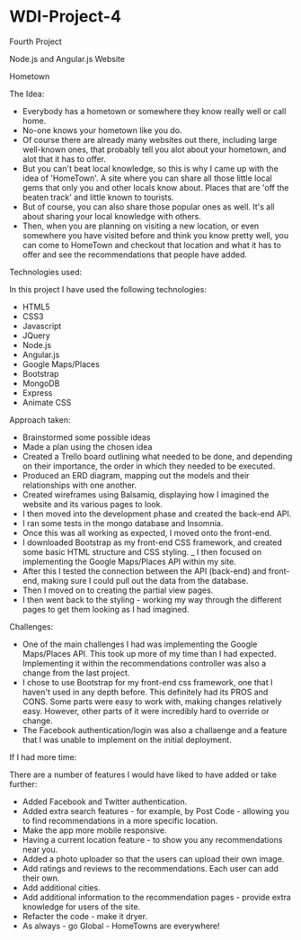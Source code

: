 # WDI-Project-4 #

Fourth Project

Node.js and Angular.js Website

Hometown


The Idea:

- Everybody has a hometown or somewhere they know really well or call home.
- No-one knows your hometown like you do. 
- Of course there are already many websites out there, including large well-known ones, that probably tell you alot about your hometown, and alot that it has to offer.
- But you can't beat local knowledge, so this is why I came up with the idea of 'HomeTown'. A site where you can share all those little local gems that only you and other locals know about. Places that are 'off the beaten track' and little known to tourists.
- But of course, you can also share those popular ones as well. It's all about sharing your local knowledge with others.
- Then, when you are planning on visiting a new location, or even somewhere you have visited before and think you know pretty well, you can come to HomeTown and checkout that location and what it has to offer and see the recommendations that people have added.


Technologies used:

In this project I have used the following technologies:

- HTML5
- CSS3
- Javascript
- JQuery
- Node.js
- Angular.js
- Google Maps/Places
- Bootstrap
- MongoDB
- Express
- Animate CSS


Approach taken:

- Brainstormed some possible ideas
- Made a plan using the chosen idea
- Created a Trello board outlining what needed to be done, and depending on their importance, the order in which they needed to be executed.
- Produced an ERD diagram, mapping out the models and their relationships with one another.
- Created wireframes using Balsamiq, displaying how I imagined the website and its various pages to look.
- I then moved into the development phase and created the back-end API.
- I ran some tests in the mongo database and Insomnia.
- Once this was all working as expected, I moved onto the front-end.
- I downloaded Bootstrap as my front-end CSS framework, and created some basic HTML structure and CSS styling.
_ I then focused on implementing the Google Maps/Places API within my site.
- After this I tested the connection between the API (back-end) and front-end, making sure I could pull out the data from the database.
- Then I moved on to creating the partial view pages.
- I then went back to the styling - working my way through the different pages to get them looking as I had imagined.


Challenges:

- One of the main challenges I had was implementing the Google Maps/Places API. This took up more of my time than I had expected. Implementing it within the recommendations controller was also a change from the last project.
- I chose to use Bootstrap for my front-end css framework, one that I haven't used in any depth before. This definitely had its PROS and CONS. Some parts were easy to work with, making changes relatively easy. However, other parts of it were incredibly hard to override or change.
- The Facebook authentication/login was also a challaenge and a feature that I was unable to implement on the initial deployment.


If I had more time:

There are a number of features I would have liked to have added or take further:

- Added Facebook and Twitter authentication.
- Added extra search features - for example, by Post Code - allowing you to find recommendations in a more specific location.
- Make the app more mobile responsive.
- Having a current location feature - to show you any recommendations near you.
- Added a photo uploader so that the users can upload their own image.
- Add ratings and reviews to the recommendations. Each user can add their own.
- Add additional cities.
- Add additional information to the recommendation pages - provide extra knowledge for users of the site.
- Refacter the code - make it dryer.
- As always - go Global - HomeTowns are everywhere!
